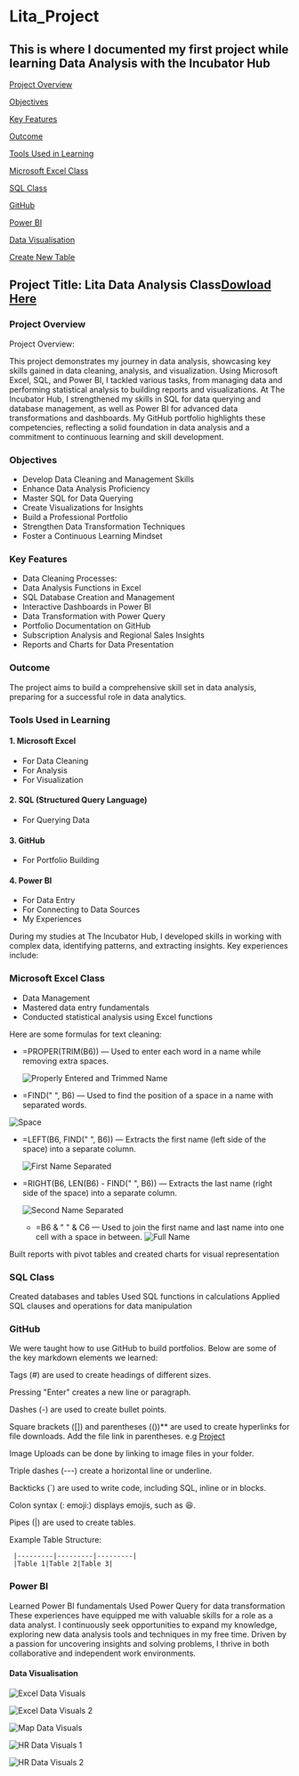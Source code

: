 # Lita_Project
 This is where I documented my first project while learning Data Analysis with the Incubator Hub
---

[Project Overview](#project-overview)

[Objectives](#objectives)

[Key Features](#key-features)

[Outcome](#outcome)

[Tools Used in Learning](#tools-used-in-learning)

[Microsoft Excel Class](#microsoft-excel-class)

[SQL Class](#sql-class)

[GitHub](#github)

[Power BI](#power-bi)

[Data Visualisation](#data-visualisation)

[Create New Table](#create-new-table)





## Project Title: Lita Data Analysis Class[Dowload Here](https://canvas.instructure.com/courses/10186984/files#)


### Project Overview
Project Overview:

This project demonstrates my journey in data analysis, showcasing key skills gained in data cleaning, analysis, and visualization. Using Microsoft Excel, SQL, and Power BI, I tackled various tasks, from managing data and performing statistical analysis to building reports and visualizations. At The Incubator Hub, I strengthened my skills in SQL for data querying and database management, as well as Power BI for advanced data transformations and dashboards. My GitHub portfolio highlights these competencies, reflecting a solid foundation in data analysis and a commitment to continuous learning and skill development.


### Objectives
- Develop Data Cleaning and Management Skills
- Enhance Data Analysis Proficiency
- Master SQL for Data Querying
- Create Visualizations for Insights
- Build a Professional Portfolio
- Strengthen Data Transformation Techniques
- Foster a Continuous Learning Mindset

### Key Features
- Data Cleaning Processes:
- Data Analysis Functions in Excel
- SQL Database Creation and Management
- Interactive Dashboards in Power BI
- Data Transformation with Power Query
- Portfolio Documentation on GitHub
- Subscription Analysis and Regional Sales Insights
- Reports and Charts for Data Presentation

### Outcome
The project aims to build a comprehensive skill set in data analysis, preparing for a successful role in data analytics.

### Tools Used in Learning
#### 1. Microsoft Excel
- For Data Cleaning
- For Analysis
- For Visualization

  
#### 2. SQL (Structured Query Language)
- For Querying Data


#### 3. GitHub
- For Portfolio Building


#### 4. Power BI
- For Data Entry
- For Connecting to Data Sources
- My Experiences

During my studies at The Incubator Hub, I developed skills in working with complex data, identifying patterns, and extracting insights. Key experiences include:

### Microsoft Excel Class
- Data Management
- Mastered data entry fundamentals
- Conducted statistical analysis using Excel functions

Here are some formulas for text cleaning:

- =PROPER(TRIM(B6)) — Used to enter each word in a name while removing extra spaces.

  ![Properly Entered and Trimmed Name](https://github.com/user-attachments/assets/cd81ab26-7f56-4aad-bd0f-58f31e8f9c57)

  
- =FIND(" ", B6) — Used to find the position of a space in a name with separated words.

![Space](https://github.com/user-attachments/assets/8a48b189-aab0-48d5-8568-35ad176e8b77)

  
- =LEFT(B6, FIND(" ", B6)) — Extracts the first name (left side of the space) into a separate column.

  ![First Name Separated](https://github.com/user-attachments/assets/909dd661-4eaf-41ab-9778-80b98bc44701)


- =RIGHT(B6, LEN(B6) - FIND(" ", B6)) — Extracts the last name (right side of the space) into a separate column.

  ![Second Name Separated](https://github.com/user-attachments/assets/f36f9e8c-4b09-4619-a2fa-537a99e00065)


  - =B6 & " " & C6 — Used to join the first name and last name into one cell with a space in between.
    ![Full Name](https://github.com/user-attachments/assets/709cefed-c1d9-434b-b36a-059434797e14)

    



Built reports with pivot tables and created charts for visual representation


### SQL Class

Created databases and tables
Used SQL functions in calculations
Applied SQL clauses and operations for data manipulation

### GitHub

We were taught how to use GitHub to build portfolios. Below are some of the key markdown elements we learned:

Tags (#) are used to create headings of different sizes.

Pressing "Enter" creates a new line or paragraph.

Dashes (-) are used to create bullet points.

Square brackets ([]) and parentheses (())** are used to create hyperlinks for file downloads. Add the file link in parentheses. e.g [Project](#project)

Image Uploads can be done by linking to image files in your folder.

Triple dashes (---) create a horizontal line or underline.

Backticks (`) are used to write code, including SQL, inline or in blocks.

Colon syntax (: emoji:) displays emojis, such as 😆.

Pipes (|) are used to create tables.

Example Table Structure:

``` |Heading 1|Heading 2|Heading 3|
 |---------|---------|---------|
 |Table 1|Table 2|Table 3|
```



  
### Power BI

Learned Power BI fundamentals
Used Power Query for data transformation
These experiences have equipped me with valuable skills for a role as a data analyst. I continuously seek opportunities to expand my knowledge, exploring new data analysis tools and techniques in my free time. Driven by a passion for uncovering insights and solving problems, I thrive in both collaborative and independent work environments.

#### Data Visualisation

![Excel Data Visuals](https://github.com/user-attachments/assets/70ff6f16-0354-4a04-8a8c-4b0b06cd7ab6)


![Excel Data Visuals 2](https://github.com/user-attachments/assets/27de29bc-9fd3-4443-b042-af1eacd26b57)


 ![Map Data Visuals](https://github.com/user-attachments/assets/05be8ed6-cb16-47b6-a726-51ca19cdda1d)


![HR Data Visuals 1](https://github.com/user-attachments/assets/551f0643-3136-4356-9c20-86b478bec75d)

![HR Data Visuals 2](https://github.com/user-attachments/assets/bd47dd7a-9364-4fa3-96ec-0327a66ec631)

